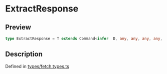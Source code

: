 
      
# ExtractResponse

<div class="api-docs__section" data-reactroot="">

## Preview

</div><div class="api-docs__preview type single" data-reactroot="">

```ts
type ExtractResponse = T extends Command<infer  D, any, any, any, any, any, any, any, any, any> ? D : never;
```

</div><div class="api-docs__section" data-reactroot="">

## Description

</div><div class="api-docs__description" data-reactroot=""><span class="api-docs__do-not-parse">



</span></div><div class="api-docs__definition" data-reactroot="">

Defined in [types/fetch.types.ts](https://github.com/BetterTyped/hyper-fetch/blob/089b54eb/packages/core/src/types/fetch.types.ts#L9)

</div>